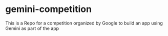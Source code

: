 # gemini-competition
This is a Repo for a competition organized by Google to build an app using Gemini as part of the app
